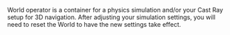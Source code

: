World operator is a container for a physics simulation and/or your Cast Ray setup for 3D navigation. After adjusting your simulation settings, you will need to reset the World to have the new settings take effect.

